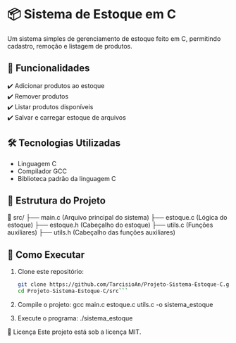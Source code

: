 # 📦 Sistema de Estoque em C  

Um sistema simples de gerenciamento de estoque feito em C, permitindo cadastro, remoção e listagem de produtos.  

## 🚀 Funcionalidades  
✔️ Adicionar produtos ao estoque  
✔️ Remover produtos  
✔️ Listar produtos disponíveis  
✔️ Salvar e carregar estoque de arquivos  

## 🛠️ Tecnologias Utilizadas  
- Linguagem C  
- Compilador GCC  
- Biblioteca padrão da linguagem C  

## 📂 Estrutura do Projeto  
📁 src/
├── main.c (Arquivo principal do sistema)
├── estoque.c (Lógica do estoque)
├── estoque.h (Cabeçalho do estoque)
├── utils.c (Funções auxiliares)
├── utils.h (Cabeçalho das funções auxiliares)


## 🔧 Como Executar  
1. Clone este repositório: 
   ```sh
   git clone https://github.com/TarcisioAn/Projeto-Sistema-Estoque-C.git
   cd Projeto-Sistema-Estoque-C/src```

2. Compile o projeto:
   gcc main.c estoque.c utils.c -o sistema_estoque

3. Execute o programa:
   ./sistema_estoque

📜 Licença
Este projeto está sob a licença MIT.



